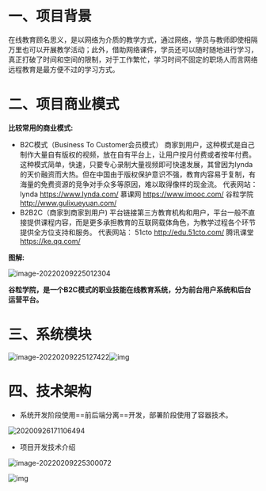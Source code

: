 # 一、项目背景

在线教育顾名思义，是以网络为介质的教学方式，通过网络，学员与教师即使相隔万里也可以开展教学活动；此外，借助网络课件，学员还可以随时随地进行学习，真正打破了时间和空间的限制，对于工作繁忙，学习时间不固定的职场人而言网络远程教育是最方便不过的学习方式。

# 二、项目商业模式

**比较常用的商业模式:**

- B2C模式（Business To Customer会员模式）
  商家到用户，这种模式是自己制作大量自有版权的视频，放在自有平台上，让用户按月付费或者按年付费。这种模式简单，快速，只要专心录制大量视频即可快速发展，其曾因为lynda的天价融资而大热。但在中国由于版权保护意识不强，教育内容易于复制，有海量的免费资源的竞争对手众多等原因，难以取得像样的现金流。
  代表网站：
  lynda https://www.lynda.com/
  慕课网 https://www.imooc.com/
  谷粒学院 http://www.gulixueyuan.com/
- B2B2C（商家到商家到用户)
  平台链接第三方教育机构和用户，平台一般不直接提供课程内容，而是更多承担教育的互联网载体角色，为教学过程各个环节提供全方位支持和服务。
  代表网站：
  51cto http://edu.51cto.com/
  腾讯课堂 https://ke.qq.com/

**图解:**

![image-20220209225012304](https://blog-photos-lxy.oss-cn-hangzhou.aliyuncs.com/img/202202092250875.png)

**谷粒学院，是一个B2C模式的职业技能在线教育系统，分为前台用户系统和后台运营平台。**

# 三、系统模块

![image-20220209225127422](https://blog-photos-lxy.oss-cn-hangzhou.aliyuncs.com/img/202202092303052.png)![img](https://blog-photos-lxy.oss-cn-hangzhou.aliyuncs.com/img/202202092221450.png)

# 四、技术架构

- 系统开发阶段使用==前后端分离==开发，部署阶段使用了容器技术。

![20200926171106494](https://blog-photos-lxy.oss-cn-hangzhou.aliyuncs.com/img/202202092303099.png)

- 项目开发技术介绍

![image-20220209225300072](https://blog-photos-lxy.oss-cn-hangzhou.aliyuncs.com/img/202202092253440.png)

![img](https://blog-photos-lxy.oss-cn-hangzhou.aliyuncs.com/img/202202092221194.png)

  

#  